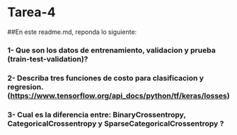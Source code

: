 # Tarea-4

##En este readme.md, reponda lo siguiente:
### 1- Que son los datos de entrenamiento, validacion y prueba (train-test-validation)?
### 2- Describa tres funciones de costo para clasificacion y regresion. (https://www.tensorflow.org/api_docs/python/tf/keras/losses)
### 3-  Cual es la diferencia entre: BinaryCrossentropy, CategoricalCrossentropy y SparseCategoricalCrossentropy ?
